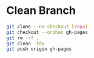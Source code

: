 # Clean Branch

```sh
git clone --no-checkout [repo]
git checkout --orphan gh-pages
git rm -rf .
git clean -fdx
git push origin gh-pages
```
